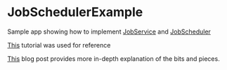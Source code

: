 # JobSchedulerExample
Sample app showing how to implement [JobService](https://developer.android.com/reference/android/app/job/JobService.html) and [JobScheduler](https://developer.android.com/reference/android/app/job/JobScheduler.html)

[This](http://www.vogella.com/tutorials/AndroidTaskScheduling/article.html) tutorial was used for reference

[This](https://medium.com/google-developers/scheduling-jobs-like-a-pro-with-jobscheduler-286ef8510129) blog post provides more in-depth explanation of the bits and pieces.
